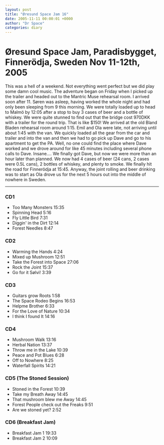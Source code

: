 ```yaml
---
layout: post
title: "Øresund Space Jam 16"
date: 2005-11-11 00:00:01 +0000
author: "Dr Space"
categories: diary
---
```

# Øresund Space Jam, Paradisbygget, Finnerödja, Sweden Nov 11-12th, 2005

This was a hell of a weekend. Not everything went perfect but we did play some damn cool music. The adventure began on Friday when I picked up the trailer and headed out to the Mantric Muse rehearsal room. I arrived soon after 11. Søren was asleep, having worked the whole night and had only been sleeping from 9 this morning. We were totally loaded up to head to Malmö by 12:05 after a stop to buy 3 cases of beer and a bottle of whiskey. We were quite stunned to find out that the bridge cost 970DKK with a trailer for the round trip. That is like $150! We arrived at the old Bland Bladen rehearsal room around 1:15. Emil and Ola were late, not arriving until about 1:45 with the van. We quickly loaded all the gear from the car and trailer and into the van and then we had to go pick up Dave and go to his apartment to get the PA. Well, no one could find the place where Dave worked and we drove around for like 45 minutes including several phone calls to Dave. Insane.... We finally got Dave, but now we were more than an hour later than planned. We now had 4 cases of beer (24 cans, 2 cases were 0.5L cans), 2 bottles of whiskey, and plenty to smoke. We finally hit the road for Finnerödja at 15:45. Anyway, the joint rolling and beer drinking was to start as Ola drove us for the next 5 hours out into the middle of nowhere in Sweden.

---

### CD1
- Too Many Monsters 15:35
- Spinning Head 5:16
- Fly Little Bird 7:31
- Diggin' in the Dirt 12:14
- Forest Needles 8:47

### CD2
- Warming the Hands 4:24
- Mixed up Mushroom 12:51
- Take the Forest into Space 27:06
- Rock the Joint 15:37
- Go for it Sølvi! 3:39

### CD3
- Guitars grow Roots 1:58
- The Space Rodeo Begins 16:53
- Helpme Brother 6:33
- For the Love of Nature 10:34
- I think I found It 14:16

### CD4
- Mushroom Walk 13:16
- Herbal Nation 13:37
- Throw me in the Lake 10:39
- Peace and Pot Blues 6:28
- Off to Nowhere 8:25
- Waterfall Spirits 14:21

### CD5 (The Stoned Session)
- Stoned in the Forest 10:39
- Take my Breath Away 14:45
- That mushroom blew me Away 14:45
- Forest People check out the Freaks 9:51
- Are we stoned yet? 2:52

### CD6 (Breakfast Jam)
- Breakfast Jam 1 19:33
- Breakfast Jam 2 10:09
